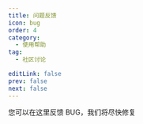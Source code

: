 ```yaml
---
title: 问题反馈
icon: bug
order: 4
category:
  - 使用帮助
tag:
  - 社区讨论

editLink: false
prev: false
next: false
---
```


您可以在这里反馈 BUG，我们将尽快修复